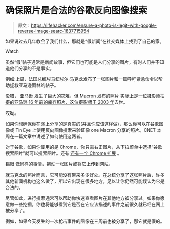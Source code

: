 # 确保照片是合法的谷歌反向图像搜索

> 原文：<https://lifehacker.com/ensure-a-photo-is-legit-with-google-reverse-image-searc-1837715954>

如果说过去几年教会了我们什么，那就是“假新闻”在社交媒体上找到了自己的家。

Watch

虽然“假”帖子通常是新闻故事，但它们也可能是人们分享的图片，有时人们并不知道他们分享的不是事实。

例如:上周，法国总统埃马纽埃尔·马克龙发布了一张图片和一篇呼吁紧急命令以帮助拯救亚马逊雨林的帖子。

没错， [亚马逊](https://lifehacker.com/what-caused-the-amazon-rain-forest-fires-1837511635) 发生了巨大的灾难，但 Macron 发布的照片 [实际上是一位摄影师拍摄的亚马逊 16 年前的库存照片，这位摄影师于 2003 年](https://www.express.co.uk/news/world/1169739/amazon-rainforest-fire-latest-emmanuel-macron-fake-picture-backlash)去世。

哎呦。

如果你想确保你在网上分享的是真实的(并且你应该这样做)，那么你可以在谷歌图像或 Tin Eye 上使用反向图像搜索来验证像 one Macron 分享的照片。CNET 本周在一篇文章中讲述了如何使用这两者。

对于谷歌，如果你使用的是 Chrome，你只需右击图片，从下拉菜单中选择“谷歌搜索图片”就可以搜索图片。还有 [还有一个 Chrome 扩展](https://chrome.google.com/webstore/detail/search-by-image-by-google/dajedkncpodkggklbegccjpmnglmnflm?hl=en) 。

[锡眼](https://tineye.com/) 做同样的事情，拖动一张图片或将它上传到网站。

就马克龙的照片而言，它可能没有带来多少好处。在总统分享了这张照片后，许多其他新闻机构也这么做了，所以它出现在很多地方，足以让你仍然可能误认为它是合法的。

尽管如此，进行搜索通常可以帮助你快速查看图片在其他地方被分享过。如果你愿意做一些挖掘，你也将能够看到它是否在它应该描述的事件之前很久就已经在网上被分享了。

例如，如果今天发生的一次枪击事件的图像在三周前也被分享了，那它就是假的。